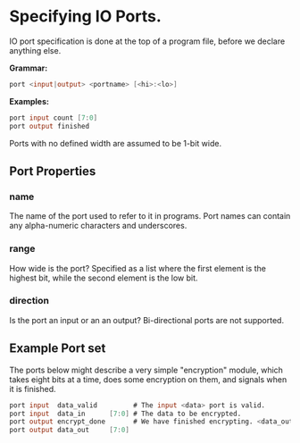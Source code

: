 

# Specifying IO Ports.

IO port specification is done at the top of a program file, before we declare
anything else.

**Grammar:**

```verilog
port <input|output> <portname> [<hi>:<lo>]
```

**Examples:**

```verilog
port input count [7:0]
port output finished
```

Ports with no defined width are assumed to be 1-bit wide.

## Port Properties

### name         
    
The name of the port used to refer to it in programs. Port names can contain 
any alpha-numeric characters and underscores.

### range        
    
How wide is the port? Specified as a list where the first element is the
highest bit, while the second element is the low bit.

### direction    

Is the port an input or an an output? Bi-directional ports are not supported.

## Example Port set

The ports below might describe a very simple "encryption" module, which takes
eight bits at a time, does some encryption on them, and signals when it is
finished.

```verilog
port input  data_valid         # The input <data> port is valid.
port input  data_in      [7:0] # The data to be encrypted.
port output encrypt_done       # We have finished encrypting. <data_out> valid.
port output data_out     [7:0]
```
